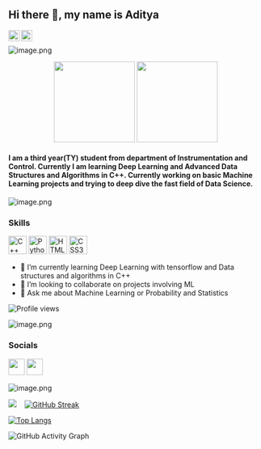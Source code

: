 ## Hi there 👋, my name is Aditya

<a href="https://www.linkedin.com/in/adityagole9790/" target="_blank">
  <img align="left" alt="Linkedin" width="22px" src="https://cdn.jsdelivr.net/npm/simple-icons@v3/icons/linkedin.svg" />
</a>
<a href="https://t.me/Dark_King9790" target="_blank">
  <img align="left" alt="Telegram" width="22px" src="https://cdn.jsdelivr.net/npm/simple-icons@v3/icons/telegram.svg"  background-color="white"/>
</a><br>

![image.png](https://user-images.githubusercontent.com/73097560/115834477-dbab4500-a447-11eb-908a-139a6edaec5c.gif)

<p align="center"> <img src="https://octodex.github.com/images/daftpunktocat-thomas.gif" height="160px" width="160px"> <img src="https://octodex.github.com/images/daftpunktocat-guy.gif" height="160px" width="160px"> </p>

#### I am a third year(TY) student from department of Instrumentation and Control. Currently I am learning Deep Learning and Advanced Data Structures and Algorithms in C++. Currently working on basic Machine Learning projects and trying to deep dive the fast field of Data Science.

![image.png](https://user-images.githubusercontent.com/73097560/115834477-dbab4500-a447-11eb-908a-139a6edaec5c.gif)

### Skills 
<p align="left">
  <a href="https://docs.microsoft.com/en-us/cpp/?view=msvc-170" target="_blank" rel="noreferrer"><img src="https://raw.githubusercontent.com/danielcranney/readme-generator/main/public/icons/skills/cplusplus-colored.svg" width="36" height="36" alt="C++" /></a>
  <a href="https://www.python.org/" target="_blank" rel="noreferrer"><img src="https://raw.githubusercontent.com/danielcranney/readme-generator/main/public/icons/skills/python-colored.svg" width="36" height="36" alt="Python" /></a>
  <a href="https://developer.mozilla.org/en-US/docs/Glossary/HTML5" target="_blank" rel="noreferrer"><img src="https://raw.githubusercontent.com/danielcranney/readme-generator/main/public/icons/skills/html5-colored.svg" width="36" height="36" alt="HTML5" /></a>
  <a href="https://www.w3.org/TR/CSS/#css" target="_blank" rel="noreferrer"><img src="https://raw.githubusercontent.com/danielcranney/readme-generator/main/public/icons/skills/css3-colored.svg" width="36" height="36" alt="CSS3" /></a>
  
- 🌱 I’m currently learning Deep Learning with tensorflow and Data structures and algorithms in C++ 
- 👯 I’m looking to collaborate on projects involving ML 
- 💬 Ask me about Machine Learning or Probability and Statistics  

![Profile views](https://gpvc.arturio.dev/Aditya9790)

![image.png](https://user-images.githubusercontent.com/73097560/115834477-dbab4500-a447-11eb-908a-139a6edaec5c.gif)

### Socials
  
<p align="left"> <a href="https://www.github.com/Aditya9790" target="_blank" rel="noreferrer"><img src="https://raw.githubusercontent.com/danielcranney/readme-generator/main/public/icons/socials/github.svg" width="32" height="32" /></a>
<a href="https://www.linkedin.com/in/adityagole9790/" target="_blank" rel="noreferrer"><img src="https://raw.githubusercontent.com/danielcranney/readme-generator/main/public/icons/socials/linkedin.svg" width="32" height="32" /></a>

![image.png](https://user-images.githubusercontent.com/73097560/115834477-dbab4500-a447-11eb-908a-139a6edaec5c.gif)

<img src='https://github-readme-stats.vercel.app/api?username=Aditya9790&&show_icons=true&title_color=ffffff&icon_color=bb2acf&text_color=daf7dc&bg_color=151515'>&nbsp; &nbsp;  [![GitHub Streak](https://github-readme-streak-stats.herokuapp.com?user=Aditya9790&theme=dark&date_format=M%20j%5B%2C%20Y%5D)](https://git.io/streak-stats)

[![Top Langs](https://github-readme-stats.vercel.app/api/top-langs/?username=Aditya9790&layout=compact)](https://github.com/anuraghazra/github-readme-stats)

![GitHub Activity Graph](https://activity-graph.herokuapp.com/graph?username=Aditya9790)  
